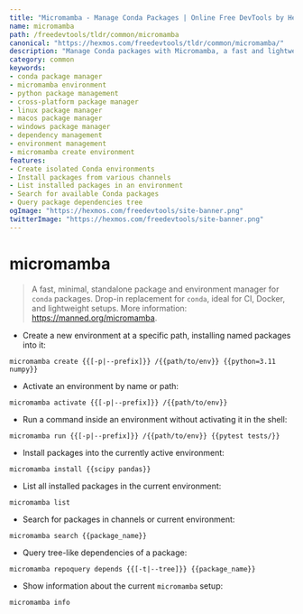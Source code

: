 ```yaml
---
title: "Micromamba - Manage Conda Packages | Online Free DevTools by Hexmos"
name: micromamba
path: /freedevtools/tldr/common/micromamba
canonical: "https://hexmos.com/freedevtools/tldr/common/micromamba/"
description: "Manage Conda packages with Micromamba, a fast and lightweight package manager. Create environments, install packages, and query dependencies efficiently. Free online tool, no registration required."
category: common
keywords:
- conda package manager
- micromamba environment
- python package management
- cross-platform package manager
- linux package manager
- macos package manager
- windows package manager
- dependency management
- environment management
- micromamba create environment
features:
- Create isolated Conda environments
- Install packages from various channels
- List installed packages in an environment
- Search for available Conda packages
- Query package dependencies tree
ogImage: "https://hexmos.com/freedevtools/site-banner.png"
twitterImage: "https://hexmos.com/freedevtools/site-banner.png"
---
```


# micromamba

> A fast, minimal, standalone package and environment manager for `conda` packages.
> Drop-in replacement for `conda`, ideal for CI, Docker, and lightweight setups.
> More information: <https://manned.org/micromamba>.

- Create a new environment at a specific path, installing named packages into it:

`micromamba create {{[-p|--prefix]}} /{{path/to/env}} {{python=3.11 numpy}}`

- Activate an environment by name or path:

`micromamba activate {{[-p|--prefix]}} /{{path/to/env}}`

- Run a command inside an environment without activating it in the shell:

`micromamba run {{[-p|--prefix]}} /{{path/to/env}} {{pytest tests/}}`

- Install packages into the currently active environment:

`micromamba install {{scipy pandas}}`

- List all installed packages in the current environment:

`micromamba list`

- Search for packages in channels or current environment:

`micromamba search {{package_name}}`

- Query tree-like dependencies of a package:

`micromamba repoquery depends {{[-t|--tree]}} {{package_name}}`

- Show information about the current `micromamba` setup:

`micromamba info`
